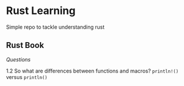 # Rust Learning
Simple repo to tackle understanding rust



## Rust Book

*Questions*

1.2 So what are differences between functions and macros?
`println!()` versus `println()`
